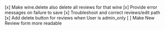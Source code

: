[x] Make wine.delete also delete all reviews for that wine
[x] Provide error messages on failure to save
[x] Troubleshoot and correct reviews/edit path
[x] Add delete button for reviews when User is admin_only
[ ] Make New Review form more readable
